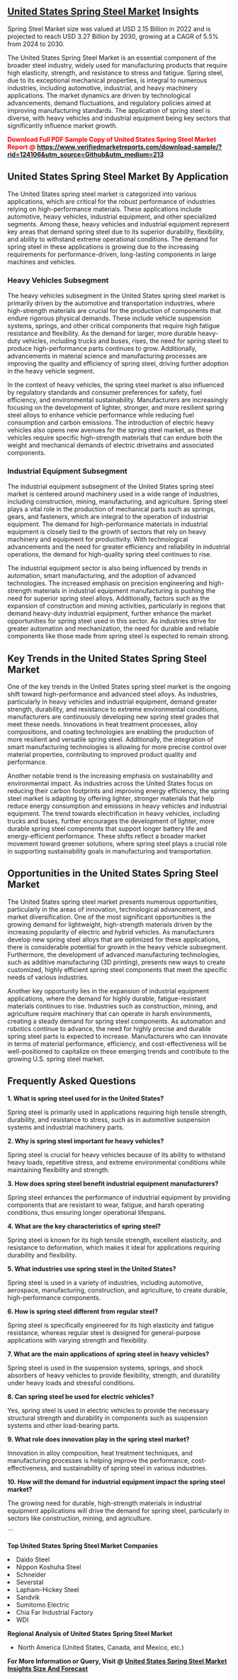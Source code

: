 <h2><a href="https://www.verifiedmarketreports.com/download-sample/?rid=124106&amp;utm_source=Github&amp;utm_medium=213" target="_blank">United States Spring Steel Market</a> Insights</h2><p>Spring Steel Market size was valued at USD 2.15 Billion in 2022 and is projected to reach USD 3.27 Billion by 2030, growing at a CAGR of 5.5% from 2024 to 2030.</p><p><p>The United States Spring Steel Market is an essential component of the broader steel industry, widely used for manufacturing products that require high elasticity, strength, and resistance to stress and fatigue. Spring steel, due to its exceptional mechanical properties, is integral to numerous industries, including automotive, industrial, and heavy machinery applications. The market dynamics are driven by technological advancements, demand fluctuations, and regulatory policies aimed at improving manufacturing standards. The application of spring steel is diverse, with heavy vehicles and industrial equipment being key sectors that significantly influence market growth.</p><p><strong><p><span class=""><span style="color: #ff0000;"><strong>Download Full PDF Sample Copy of United States Spring Steel Market Report</strong> @ </span><a href="https://www.verifiedmarketreports.com/download-sample/?rid=124106&amp;utm_source=Github&amp;utm_medium=213" target="_blank">https://www.verifiedmarketreports.com/download-sample/?rid=124106&amp;utm_source=Github&amp;utm_medium=213</a></span></p></strong></p><h2>United States Spring Steel Market By Application</h2><p>The United States spring steel market is categorized into various applications, which are critical for the robust performance of industries relying on high-performance materials. These applications include automotive, heavy vehicles, industrial equipment, and other specialized segments. Among these, heavy vehicles and industrial equipment represent key areas that demand spring steel due to its superior durability, flexibility, and ability to withstand extreme operational conditions. The demand for spring steel in these applications is growing due to the increasing requirements for performance-driven, long-lasting components in large machines and vehicles.</p><h3>Heavy Vehicles Subsegment</h3><p>The heavy vehicles subsegment in the United States spring steel market is primarily driven by the automotive and transportation industries, where high-strength materials are crucial for the production of components that endure rigorous physical demands. These include vehicle suspension systems, springs, and other critical components that require high fatigue resistance and flexibility. As the demand for larger, more durable heavy-duty vehicles, including trucks and buses, rises, the need for spring steel to produce high-performance parts continues to grow. Additionally, advancements in material science and manufacturing processes are improving the quality and efficiency of spring steel, driving further adoption in the heavy vehicle segment.</p><p>In the context of heavy vehicles, the spring steel market is also influenced by regulatory standards and consumer preferences for safety, fuel efficiency, and environmental sustainability. Manufacturers are increasingly focusing on the development of lighter, stronger, and more resilient spring steel alloys to enhance vehicle performance while reducing fuel consumption and carbon emissions. The introduction of electric heavy vehicles also opens new avenues for the spring steel market, as these vehicles require specific high-strength materials that can endure both the weight and mechanical demands of electric drivetrains and associated components.</p><h3>Industrial Equipment Subsegment</h3><p>The industrial equipment subsegment of the United States spring steel market is centered around machinery used in a wide range of industries, including construction, mining, manufacturing, and agriculture. Spring steel plays a vital role in the production of mechanical parts such as springs, gears, and fasteners, which are integral to the operation of industrial equipment. The demand for high-performance materials in industrial equipment is closely tied to the growth of sectors that rely on heavy machinery and equipment for productivity. With technological advancements and the need for greater efficiency and reliability in industrial operations, the demand for high-quality spring steel continues to rise.</p><p>The industrial equipment sector is also being influenced by trends in automation, smart manufacturing, and the adoption of advanced technologies. The increased emphasis on precision engineering and high-strength materials in industrial equipment manufacturing is pushing the need for superior spring steel alloys. Additionally, factors such as the expansion of construction and mining activities, particularly in regions that demand heavy-duty industrial equipment, further enhance the market opportunities for spring steel used in this sector. As industries strive for greater automation and mechanization, the need for durable and reliable components like those made from spring steel is expected to remain strong.</p><h2>Key Trends in the United States Spring Steel Market</h2><p>One of the key trends in the United States spring steel market is the ongoing shift toward high-performance and advanced steel alloys. As industries, particularly in heavy vehicles and industrial equipment, demand greater strength, durability, and resistance to extreme environmental conditions, manufacturers are continuously developing new spring steel grades that meet these needs. Innovations in heat treatment processes, alloy compositions, and coating technologies are enabling the production of more resilient and versatile spring steel. Additionally, the integration of smart manufacturing technologies is allowing for more precise control over material properties, contributing to improved product quality and performance.</p><p>Another notable trend is the increasing emphasis on sustainability and environmental impact. As industries across the United States focus on reducing their carbon footprints and improving energy efficiency, the spring steel market is adapting by offering lighter, stronger materials that help reduce energy consumption and emissions in heavy vehicles and industrial equipment. The trend towards electrification in heavy vehicles, including trucks and buses, further encourages the development of lighter, more durable spring steel components that support longer battery life and energy-efficient performance. These shifts reflect a broader market movement toward greener solutions, where spring steel plays a crucial role in supporting sustainability goals in manufacturing and transportation.</p><h2>Opportunities in the United States Spring Steel Market</h2><p>The United States spring steel market presents numerous opportunities, particularly in the areas of innovation, technological advancement, and market diversification. One of the most significant opportunities is the growing demand for lightweight, high-strength materials driven by the increasing popularity of electric and hybrid vehicles. As manufacturers develop new spring steel alloys that are optimized for these applications, there is considerable potential for growth in the heavy vehicle subsegment. Furthermore, the development of advanced manufacturing technologies, such as additive manufacturing (3D printing), presents new ways to create customized, highly efficient spring steel components that meet the specific needs of various industries.</p><p>Another key opportunity lies in the expansion of industrial equipment applications, where the demand for highly durable, fatigue-resistant materials continues to rise. Industries such as construction, mining, and agriculture require machinery that can operate in harsh environments, creating a steady demand for spring steel components. As automation and robotics continue to advance, the need for highly precise and durable spring steel parts is expected to increase. Manufacturers who can innovate in terms of material performance, efficiency, and cost-effectiveness will be well-positioned to capitalize on these emerging trends and contribute to the growing U.S. spring steel market.</p><h2>Frequently Asked Questions</h2><p><strong>1. What is spring steel used for in the United States?</strong></p><p>Spring steel is primarily used in applications requiring high tensile strength, durability, and resistance to stress, such as in automotive suspension systems and industrial machinery parts.</p><p><strong>2. Why is spring steel important for heavy vehicles?</strong></p><p>Spring steel is crucial for heavy vehicles because of its ability to withstand heavy loads, repetitive stress, and extreme environmental conditions while maintaining flexibility and strength.</p><p><strong>3. How does spring steel benefit industrial equipment manufacturers?</strong></p><p>Spring steel enhances the performance of industrial equipment by providing components that are resistant to wear, fatigue, and harsh operating conditions, thus ensuring longer operational lifespans.</p><p><strong>4. What are the key characteristics of spring steel?</strong></p><p>Spring steel is known for its high tensile strength, excellent elasticity, and resistance to deformation, which makes it ideal for applications requiring durability and flexibility.</p><p><strong>5. What industries use spring steel in the United States?</strong></p><p>Spring steel is used in a variety of industries, including automotive, aerospace, manufacturing, construction, and agriculture, to create durable, high-performance components.</p><p><strong>6. How is spring steel different from regular steel?</strong></p><p>Spring steel is specifically engineered for its high elasticity and fatigue resistance, whereas regular steel is designed for general-purpose applications with varying strength and flexibility.</p><p><strong>7. What are the main applications of spring steel in heavy vehicles?</strong></p><p>Spring steel is used in the suspension systems, springs, and shock absorbers of heavy vehicles to provide flexibility, strength, and durability under heavy loads and stressful conditions.</p><p><strong>8. Can spring steel be used for electric vehicles?</strong></p><p>Yes, spring steel is used in electric vehicles to provide the necessary structural strength and durability in components such as suspension systems and other load-bearing parts.</p><p><strong>9. What role does innovation play in the spring steel market?</strong></p><p>Innovation in alloy composition, heat treatment techniques, and manufacturing processes is helping improve the performance, cost-effectiveness, and sustainability of spring steel in various industries.</p><p><strong>10. How will the demand for industrial equipment impact the spring steel market?</strong></p><p>The growing need for durable, high-strength materials in industrial equipment applications will drive the demand for spring steel, particularly in sectors like construction, mining, and agriculture.</p>```</p><p><strong>Top United States Spring Steel Market Companies</strong></p><div data-test-id=""><p><li>Daido Steel</li><li> Nippon Koshuha Steel</li><li> Schneider</li><li> Severstal</li><li> Lapham-Hickey Steel</li><li> Sandvik</li><li> Sumitomo Electric</li><li> Chia Far Industrial Factory</li><li> WDI</li></p><div><strong>Regional Analysis of&nbsp;United States Spring Steel Market</strong></div><ul><li dir="ltr"><p dir="ltr">North America&nbsp;(United States, Canada, and Mexico, etc.)</p></li></ul><p><strong>For More Information or Query, Visit @&nbsp;</strong><strong><a href="https://www.verifiedmarketreports.com/product/global-spring-steel-market-report-2019-competitive-landscape-trends-and-opportunities/?utm_source=Github&amp;utm_medium=213" target="_blank">United States Spring Steel Market Insights Size And Forecast</a></strong></p></div>
